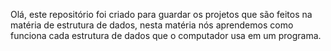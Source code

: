 Olá, este repositório foi criado para guardar os projetos que são feitos na matéria de estrutura de dados, nesta matéria nós aprendemos como funciona cada estrutura de dados que o computador usa em um programa.